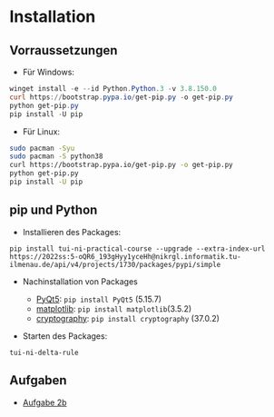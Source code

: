 # Installation
## Vorraussetzungen
- Für Windows: 
```PowerShell
winget install -e --id Python.Python.3 -v 3.8.150.0
curl https://bootstrap.pypa.io/get-pip.py -o get-pip.py
python get-pip.py
pip install -U pip
```
- Für Linux: 
```bash
sudo pacman -Syu
sudo pacman -S python38
curl https://bootstrap.pypa.io/get-pip.py -o get-pip.py
python get-pip.py
pip install -U pip
```
## pip und Python
- Installieren des Packages:
 ```shell
 pip install tui-ni-practical-course --upgrade --extra-index-url https://2022ss:5-oQR6_193gHyy1yceHh@nikrgl.informatik.tu-ilmenau.de/api/v4/projects/1730/packages/pypi/simple
 ```
- Nachinstallation von Packages
    - [PyQt5](https://pypi.org/project/PyQt5/): ``pip install PyQt5`` (5.15.7)
    - [matplotlib](https://pypi.org/project/matplotlib/): ``pip install matplotlib``(3.5.2)
    - [cryptography](https://pypi.org/project/cryptography/): ``pip install cryptography`` (37.0.2)

- Starten des Packages:
 ```shell
tui-ni-delta-rule
 ```

## Aufgaben
- [Aufgabe 2b](/Neuroinformatik/Praktikum/2b_Delta-Regel/) 